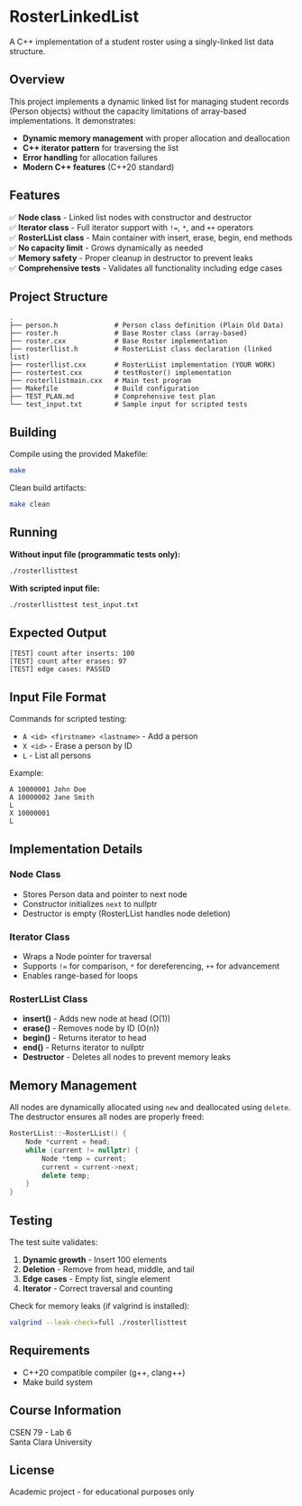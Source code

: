 # RosterLinkedList

A C++ implementation of a student roster using a singly-linked list data structure.

## Overview

This project implements a dynamic linked list for managing student records (Person objects) without the capacity limitations of array-based implementations. It demonstrates:

- **Dynamic memory management** with proper allocation and deallocation
- **C++ iterator pattern** for traversing the list
- **Error handling** for allocation failures
- **Modern C++ features** (C++20 standard)

## Features

✅ **Node class** - Linked list nodes with constructor and destructor  
✅ **Iterator class** - Full iterator support with `!=`, `*`, and `++` operators  
✅ **RosterLList class** - Main container with insert, erase, begin, end methods  
✅ **No capacity limit** - Grows dynamically as needed  
✅ **Memory safety** - Proper cleanup in destructor to prevent leaks  
✅ **Comprehensive tests** - Validates all functionality including edge cases

## Project Structure

```
.
├── person.h              # Person class definition (Plain Old Data)
├── roster.h              # Base Roster class (array-based)
├── roster.cxx            # Base Roster implementation
├── rosterllist.h         # RosterLList class declaration (linked list)
├── rosterllist.cxx       # RosterLList implementation (YOUR WORK)
├── rostertest.cxx        # testRoster() implementation
├── rosterllistmain.cxx   # Main test program
├── Makefile              # Build configuration
├── TEST_PLAN.md          # Comprehensive test plan
└── test_input.txt        # Sample input for scripted tests
```

## Building

Compile using the provided Makefile:

```bash
make
```

Clean build artifacts:

```bash
make clean
```

## Running

**Without input file (programmatic tests only):**
```bash
./rosterllisttest
```

**With scripted input file:**
```bash
./rosterllisttest test_input.txt
```

## Expected Output

```
[TEST] count after inserts: 100
[TEST] count after erases: 97
[TEST] edge cases: PASSED
```

## Input File Format

Commands for scripted testing:
- `A <id> <firstname> <lastname>` - Add a person
- `X <id>` - Erase a person by ID
- `L` - List all persons

Example:
```
A 10000001 John Doe
A 10000002 Jane Smith
L
X 10000001
L
```

## Implementation Details

### Node Class
- Stores Person data and pointer to next node
- Constructor initializes `next` to nullptr
- Destructor is empty (RosterLList handles node deletion)

### Iterator Class
- Wraps a Node pointer for traversal
- Supports `!=` for comparison, `*` for dereferencing, `++` for advancement
- Enables range-based for loops

### RosterLList Class
- **insert()** - Adds new node at head (O(1))
- **erase()** - Removes node by ID (O(n))
- **begin()** - Returns iterator to head
- **end()** - Returns iterator to nullptr
- **Destructor** - Deletes all nodes to prevent memory leaks

## Memory Management

All nodes are dynamically allocated using `new` and deallocated using `delete`. The destructor ensures all nodes are properly freed:

```cpp
RosterLList::~RosterLList() {
    Node *current = head;
    while (current != nullptr) {
        Node *temp = current;
        current = current->next;
        delete temp;
    }
}
```

## Testing

The test suite validates:
1. **Dynamic growth** - Insert 100 elements
2. **Deletion** - Remove from head, middle, and tail
3. **Edge cases** - Empty list, single element
4. **Iterator** - Correct traversal and counting

Check for memory leaks (if valgrind is installed):
```bash
valgrind --leak-check=full ./rosterllisttest
```

## Requirements

- C++20 compatible compiler (g++, clang++)
- Make build system

## Course Information

CSEN 79 - Lab 6  
Santa Clara University

## License

Academic project - for educational purposes only

